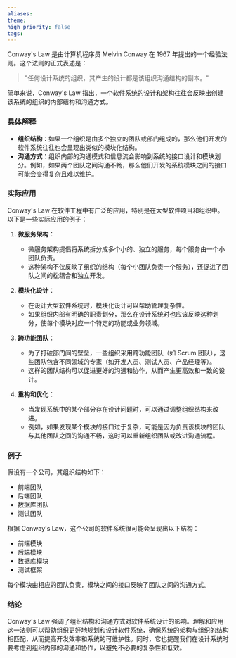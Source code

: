 ```yaml
---
aliases: 
theme: 
high_priority: false
tags:
---
```

Conway's Law 是由计算机程序员 Melvin Conway 在 1967 年提出的一个经验法则。这个法则的正式表述是：

> "任何设计系统的组织，其产生的设计都是该组织沟通结构的副本。"

简单来说，Conway's Law 指出，一个软件系统的设计和架构往往会反映出创建该系统的组织的内部结构和沟通方式。

### 具体解释

- **组织结构**：如果一个组织是由多个独立的团队或部门组成的，那么他们开发的软件系统往往也会呈现出类似的模块化结构。
- **沟通方式**：组织内部的沟通模式和信息流会影响到系统的接口设计和模块划分。例如，如果两个团队之间沟通不畅，那么他们开发的系统模块之间的接口可能会变得复杂且难以维护。

### 实际应用

Conway's Law 在软件工程中有广泛的应用，特别是在大型软件项目和组织中。以下是一些实际应用的例子：

1. **微服务架构**：
   - 微服务架构提倡将系统拆分成多个小的、独立的服务，每个服务由一个小团队负责。
   - 这种架构不仅反映了组织的结构（每个小团队负责一个服务），还促进了团队之间的松耦合和独立开发。

2. **模块化设计**：
   - 在设计大型软件系统时，模块化设计可以帮助管理复杂性。
   - 如果组织内部有明确的职责划分，那么在设计系统时也应该反映这种划分，使每个模块对应一个特定的功能或业务领域。

3. **跨功能团队**：
   - 为了打破部门间的壁垒，一些组织采用跨功能团队（如 Scrum 团队），这些团队包含不同领域的专家（如开发人员、测试人员、产品经理等）。
   - 这样的团队结构可以促进更好的沟通和协作，从而产生更高效和一致的设计。

4. **重构和优化**：
   - 当发现系统中的某个部分存在设计问题时，可以通过调整组织结构来改进。
   - 例如，如果发现某个模块的接口过于复杂，可能是因为负责该模块的团队与其他团队之间的沟通不畅，这时可以重新组织团队或改进沟通流程。

### 例子

假设有一个公司，其组织结构如下：

- 前端团队
- 后端团队
- 数据库团队
- 测试团队

根据 Conway's Law，这个公司的软件系统很可能会呈现出以下结构：

- 前端模块
- 后端模块
- 数据库模块
- 测试框架

每个模块由相应的团队负责，模块之间的接口反映了团队之间的沟通方式。

### 结论

Conway's Law 强调了组织结构和沟通方式对软件系统设计的影响。理解和应用这一法则可以帮助组织更好地规划和设计软件系统，确保系统的架构与组织的结构相匹配，从而提高开发效率和系统的可维护性。同时，它也提醒我们在设计系统时要考虑到组织内部的沟通和协作，以避免不必要的复杂性和低效。